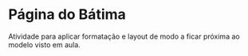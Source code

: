 # Página do Bátima
 Atividade para aplicar formatação e layout de modo a ficar próxima ao modelo visto em aula.
